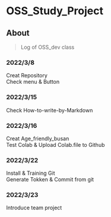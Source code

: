 # OSS_Study_Project
## About
> Log of OSS_dev class   

### 2022/3/8
Creat Repository   
Check menu & Button   

### 2022/3/15
Check How-to-write-by-Markdown   

### 2022/3/16
Creat Age_friendly_busan   
Test Colab & Upload Colab.file to Github   

### 2022/3/22
Install & Training Git   
Generate Tokken & Commit from git   

### 2022/3/23
Introduce team project   
